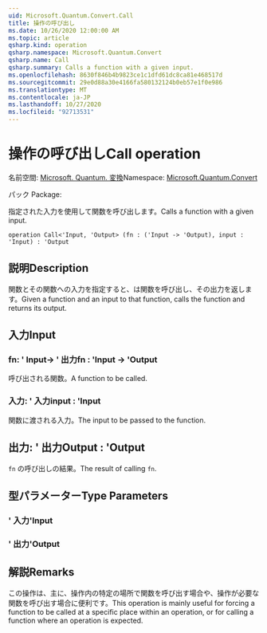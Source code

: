 ```yaml
---
uid: Microsoft.Quantum.Convert.Call
title: 操作の呼び出し
ms.date: 10/26/2020 12:00:00 AM
ms.topic: article
qsharp.kind: operation
qsharp.namespace: Microsoft.Quantum.Convert
qsharp.name: Call
qsharp.summary: Calls a function with a given input.
ms.openlocfilehash: 8630f846b4b9823ce1c1dfd61dc8ca81e468517d
ms.sourcegitcommit: 29e0d88a30e4166fa580132124b0eb57e1f0e986
ms.translationtype: MT
ms.contentlocale: ja-JP
ms.lasthandoff: 10/27/2020
ms.locfileid: "92713531"
---
```

# <a name="call-operation"></a><span data-ttu-id="87ee9-102">操作の呼び出し</span><span class="sxs-lookup"><span data-stu-id="87ee9-102">Call operation</span></span>

<span data-ttu-id="87ee9-103">名前空間: [Microsoft. Quantum. 変換](xref:Microsoft.Quantum.Convert)</span><span class="sxs-lookup"><span data-stu-id="87ee9-103">Namespace: [Microsoft.Quantum.Convert](xref:Microsoft.Quantum.Convert)</span></span>

<span data-ttu-id="87ee9-104">パック [](https://nuget.org/packages/)</span><span class="sxs-lookup"><span data-stu-id="87ee9-104">Package: [](https://nuget.org/packages/)</span></span>


<span data-ttu-id="87ee9-105">指定された入力を使用して関数を呼び出します。</span><span class="sxs-lookup"><span data-stu-id="87ee9-105">Calls a function with a given input.</span></span>

```qsharp
operation Call<'Input, 'Output> (fn : ('Input -> 'Output), input : 'Input) : 'Output
```


## <a name="description"></a><span data-ttu-id="87ee9-106">説明</span><span class="sxs-lookup"><span data-stu-id="87ee9-106">Description</span></span>

<span data-ttu-id="87ee9-107">関数とその関数への入力を指定すると、は関数を呼び出し、その出力を返します。</span><span class="sxs-lookup"><span data-stu-id="87ee9-107">Given a function and an input to that function, calls the function and returns its output.</span></span>

## <a name="input"></a><span data-ttu-id="87ee9-108">入力</span><span class="sxs-lookup"><span data-stu-id="87ee9-108">Input</span></span>

### <a name="fn--input---output"></a><span data-ttu-id="87ee9-109">fn: ' Input-> ' 出力</span><span class="sxs-lookup"><span data-stu-id="87ee9-109">fn : 'Input -> 'Output</span></span>

<span data-ttu-id="87ee9-110">呼び出される関数。</span><span class="sxs-lookup"><span data-stu-id="87ee9-110">A function to be called.</span></span>


### <a name="input--input"></a><span data-ttu-id="87ee9-111">入力: ' 入力</span><span class="sxs-lookup"><span data-stu-id="87ee9-111">input : 'Input</span></span>

<span data-ttu-id="87ee9-112">関数に渡される入力。</span><span class="sxs-lookup"><span data-stu-id="87ee9-112">The input to be passed to the function.</span></span>



## <a name="output--output"></a><span data-ttu-id="87ee9-113">出力: ' 出力</span><span class="sxs-lookup"><span data-stu-id="87ee9-113">Output : 'Output</span></span>

<span data-ttu-id="87ee9-114">`fn` の呼び出しの結果。</span><span class="sxs-lookup"><span data-stu-id="87ee9-114">The result of calling `fn`.</span></span>

## <a name="type-parameters"></a><span data-ttu-id="87ee9-115">型パラメーター</span><span class="sxs-lookup"><span data-stu-id="87ee9-115">Type Parameters</span></span>

### <a name="input"></a><span data-ttu-id="87ee9-116">' 入力</span><span class="sxs-lookup"><span data-stu-id="87ee9-116">'Input</span></span>


### <a name="output"></a><span data-ttu-id="87ee9-117">' 出力</span><span class="sxs-lookup"><span data-stu-id="87ee9-117">'Output</span></span>



## <a name="remarks"></a><span data-ttu-id="87ee9-118">解説</span><span class="sxs-lookup"><span data-stu-id="87ee9-118">Remarks</span></span>

<span data-ttu-id="87ee9-119">この操作は、主に、操作内の特定の場所で関数を呼び出す場合や、操作が必要な関数を呼び出す場合に便利です。</span><span class="sxs-lookup"><span data-stu-id="87ee9-119">This operation is mainly useful for forcing a function to be called at a specific place within an operation, or for calling a function where an operation is expected.</span></span>